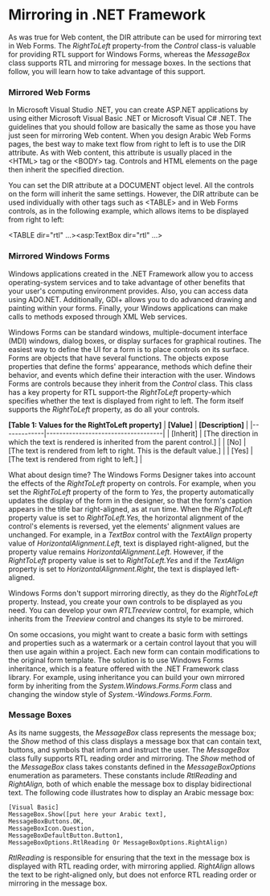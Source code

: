 

# Mirroring in .NET Framework

As was true for Web content, the DIR attribute can be used for mirroring text in Web Forms. The *RightToLeft* property-from the *Control* class-is valuable for providing RTL support for Windows Forms, whereas the *MessageBox* class supports RTL and mirroring for message boxes. In the sections that follow, you will learn how to take advantage of this support.

### Mirrored Web Forms

In Microsoft Visual Studio .NET, you can create ASP.NET applications by using either Microsoft Visual Basic .NET or Microsoft Visual C\# .NET. The guidelines that you should follow are basically the same as those you have just seen for mirroring Web content. When you design Arabic Web Forms pages, the best way to make text flow from right to left is to use the DIR attribute. As with Web content, this attribute is usually placed in the &lt;HTML&gt; tag or the &lt;BODY&gt; tag. Controls and HTML elements on the page then inherit the specified direction.

You can set the DIR attribute at a DOCUMENT object level. All the controls on the form will inherit the same settings. However, the DIR attribute can be used individually with other tags such as &lt;TABLE&gt; and in Web Forms controls, as in the following example, which allows items to be displayed from right to left:

&lt;TABLE dir="rtl" ...&gt;&lt;asp:TextBox dir="rtl" ...&gt;  

### Mirrored Windows Forms

Windows applications created in the .NET Framework allow you to access operating-system services and to take advantage of other benefits that your user's computing environment provides. Also, you can access data using ADO.NET. Additionally, GDI+ allows you to do advanced drawing and painting within your forms. Finally, your Windows applications can make calls to methods exposed through XML Web services.

Windows Forms can be standard windows, multiple-document interface (MDI) windows, dialog boxes, or display surfaces for graphical routines. The easiest way to define the UI for a form is to place controls on its surface. Forms are objects that have several functions. The objects expose properties that define the forms' appearance, methods which define their behavior, and events which define their interaction with the user. Windows Forms are controls because they inherit from the *Control* class. This class has a key property for RTL support-the *RightToLeft* property-which specifies whether the text is displayed from right to left. The form itself supports the *RightToLeft* property, as do all your controls.

**[Table 1: Values for the RightToLeft property]**
| **[Value]** | **[Description]**                  |
|-------------|------------------------------------|
| [Inherit]   | [The direction in which the text is rendered is inherited from the parent control.] |
| [No]        | [The text is rendered from left to right. This is the default value.]               |
| [Yes]       | [The text is rendered from right to left.]                                          |

What about design time? The Windows Forms Designer takes into account the effects of the *RightToLeft* property on controls. For example, when you set the *RightToLeft* property of the form to *Yes*, the property automatically updates the display of the form in the designer, so that the form's caption appears in the title bar right-aligned, as at run time. When the *RightToLeft* property value is set to *RightToLeft.Yes,* the horizontal alignment of the control's elements is reversed, yet the elements' alignment values are unchanged. For example, in a *TextBox* control with the *TextAlign* property value of *HorizontalAlignment.Left*, text is displayed right-aligned, but the property value remains *HorizontalAlignment.Left*. However, if the *RightToLeft* property value is set to *RightToLeft.Yes* and if the *TextAlign* property is set to *HorizontalAlignment.Right*, the text is displayed left-aligned.

Windows Forms don't support mirroring directly, as they do the *RightToLeft* property. Instead, you create your own controls to be displayed as you need. You can develop your own *RTLTreeview* control, for example, which inherits from the *Treeview* control and changes its style to be mirrored.

On some occasions, you might want to create a basic form with settings and properties such as a watermark or a certain control layout that you will then use again within a project. Each new form can contain modifications to the original form template. The solution is to use Windows Forms inheritance, which is a feature offered with the .NET Framework class library. For example, using inheritance you can build your own mirrored form by inheriting from the *System.Windows.Forms.Form* class and changing the window style of *System.-Windows.Forms.Form*.

### Message Boxes

As its name suggests, the *MessageBox* class represents the message box; the *Show* method of this class displays a message box that can contain text, buttons, and symbols that inform and instruct the user. The *MessageBox* class fully supports RTL reading order and mirroring. The *Show* method of the *MessageBox* class takes constants defined in the *MessageBoxOptions* enumeration as parameters. These constants include *RtlReading* and *RightAlign,* both of which enable the message box to display bidirectional text. The following code illustrates how to display an Arabic message box:

```VB
[Visual Basic]
MessageBox.Show([put here your Arabic text],
MessageBoxButtons.OK,
MessageBoxIcon.Question,
MessageBoxDefaultButton.Button1,
MessageBoxOptions.RtlReading Or MessageBoxOptions.RightAlign)
```

*RtlReading* is responsible for ensuring that the text in the message box is displayed with RTL reading order, with mirroring applied. *RightAlign* allows the text to be right-aligned only, but does not enforce RTL reading order or mirroring in the message box.
